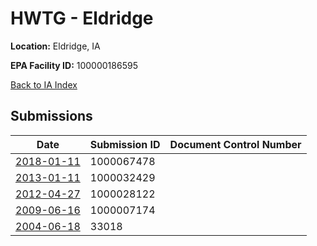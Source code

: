 # HWTG - Eldridge

**Location:** Eldridge, IA

**EPA Facility ID:** 100000186595

[Back to IA Index](../../index.md)

## Submissions

| Date | Submission ID | Document Control Number |
|------|--------------|-------------------------|
| [2018-01-11](submissions/1000067478.md) | 1000067478 |  |
| [2013-01-11](submissions/1000032429.md) | 1000032429 |  |
| [2012-04-27](submissions/1000028122.md) | 1000028122 |  |
| [2009-06-16](submissions/1000007174.md) | 1000007174 |  |
| [2004-06-18](submissions/33018.md) | 33018 |  |
